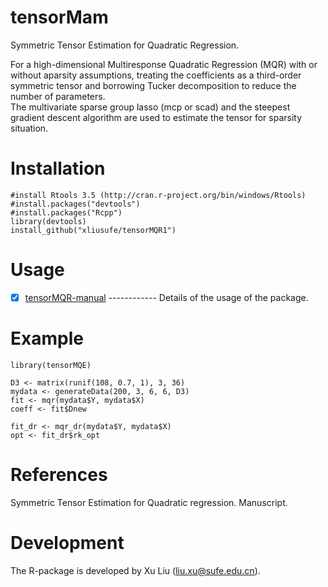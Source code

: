 # tensorMam
 Symmetric Tensor Estimation for Quadratic Regression.
 
  For a high-dimensional Multiresponse Quadratic Regression (MQR) with or without aparsity assumptions, 
  treating the coefficients as a third-order symmetric tensor and borrowing Tucker decomposition to reduce the number of parameters.  
  The multivariate sparse group lasso (mcp or scad) and the steepest gradient descent algorithm are used to estimate the tensor for sparsity situation.
# Installation

    #install Rtools 3.5 (http://cran.r-project.org/bin/windows/Rtools)
    #install.packages("devtools")
    #install.packages("Rcpp")
    library(devtools)
    install_github("xliusufe/tensorMQR1")

# Usage

   - [x] [tensorMQR-manual](https://github.com/xliusufe/tensorMQR1/blob/master/inst/tensorMQR1-manual.pdf) ------------ Details of the usage of the package.
# Example

    library(tensorMQE)

    D3 <- matrix(runif(108, 0.7, 1), 3, 36)
    mydata <- generateData(200, 3, 6, 6, D3)    
    fit <- mqr(mydata$Y, mydata$X)
    coeff <- fit$Dnew
    
    fit_dr <- mqr_dr(mydata$Y, mydata$X)
    opt <- fit_dr$rk_opt
 
# References

Symmetric Tensor Estimation for Quadratic regression. Manuscript.

# Development
The R-package is developed by Xu Liu (liu.xu@sufe.edu.cn).
